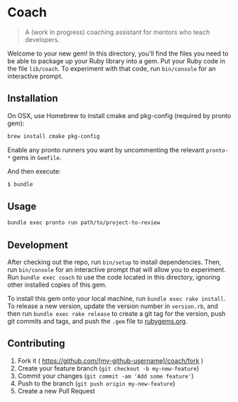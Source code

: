 # Coach

> A (work in progress) coaching assistant for mentors who teach developers.

Welcome to your new gem! In this directory, you'll find the files you need to be able to package up your Ruby library into a gem. Put your Ruby code in the file `lib/coach`. To experiment with that code, run `bin/console` for an interactive prompt.

## Installation

On OSX, use Homebrew to install cmake and pkg-config (required by pronto gem):

```bash
brew install cmake pkg-config
```

Enable any pronto runners you want by uncommenting the relevant `pronto-*` gems
in `Gemfile`.

And then execute:

```bash
$ bundle
```

## Usage

```bash
bundle exec pronto run path/to/project-to-review
```

## Development

After checking out the repo, run `bin/setup` to install dependencies. Then, run `bin/console` for an interactive prompt that will allow you to experiment. Run `bundle exec coach` to use the code located in this directory, ignoring other installed copies of this gem.

To install this gem onto your local machine, run `bundle exec rake install`. To release a new version, update the version number in `version.rb`, and then run `bundle exec rake release` to create a git tag for the version, push git commits and tags, and push the `.gem` file to [rubygems.org](https://rubygems.org).

## Contributing

1. Fork it ( https://github.com/[my-github-username]/coach/fork )
2. Create your feature branch (`git checkout -b my-new-feature`)
3. Commit your changes (`git commit -am 'Add some feature'`)
4. Push to the branch (`git push origin my-new-feature`)
5. Create a new Pull Request
